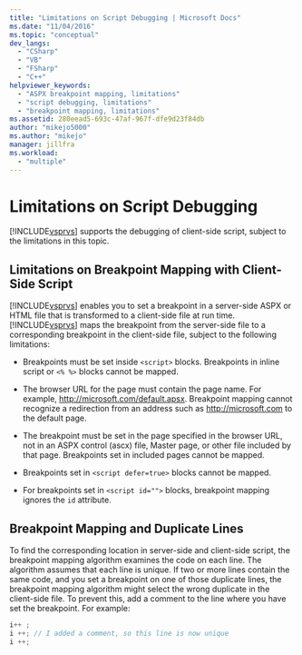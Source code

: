 ```yaml
---
title: "Limitations on Script Debugging | Microsoft Docs"
ms.date: "11/04/2016"
ms.topic: "conceptual"
dev_langs:
  - "CSharp"
  - "VB"
  - "FSharp"
  - "C++"
helpviewer_keywords:
  - "ASPX breakpoint mapping, limitations"
  - "script debugging, limitations"
  - "breakpoint mapping, limitations"
ms.assetid: 280eead5-693c-47af-967f-dfe9d23f84db
author: "mikejo5000"
ms.author: "mikejo"
manager: jillfra
ms.workload:
  - "multiple"
---
```

# Limitations on Script Debugging
[!INCLUDE[vsprvs](../code-quality/includes/vsprvs_md.md)] supports the debugging of client-side script, subject to the limitations in this topic.

## Limitations on Breakpoint Mapping with Client-Side Script
 [!INCLUDE[vsprvs](../code-quality/includes/vsprvs_md.md)] enables you to set a breakpoint in a server-side ASPX or HTML file that is transformed to a client-side file at run time. [!INCLUDE[vsprvs](../code-quality/includes/vsprvs_md.md)] maps the breakpoint from the server-side file to a corresponding breakpoint in the client-side file, subject to the following limitations:

- Breakpoints must be set inside `<script>` blocks. Breakpoints in inline script or `<% %>` blocks cannot be mapped.

- The browser URL for the page must contain the page name. For example, http://microsoft.com/default.apsx. Breakpoint mapping cannot recognize a redirection from an address such as http://microsoft.com to the default page.

- The breakpoint must be set in the page specified in the browser URL, not in an ASPX control (ascx) file, Master page, or other file included by that page. Breakpoints set in included pages cannot be mapped.

- Breakpoints set in `<script defer=true>` blocks cannot be mapped.

- For breakpoints set in `<script id="">` blocks, breakpoint mapping ignores the `id` attribute.

## Breakpoint Mapping and Duplicate Lines
 To find the corresponding location in server-side and client-side script, the breakpoint mapping algorithm examines the code on each line. The algorithm assumes that each line is unique. If two or more lines contain the same code, and you set a breakpoint on one of those duplicate lines, the breakpoint mapping algorithm might select the wrong duplicate in the client-side file. To prevent this, add a comment to the line where you have set the breakpoint. For example:

```csharp
i++ ;
i ++; // I added a comment, so this line is now unique
i ++;
```

